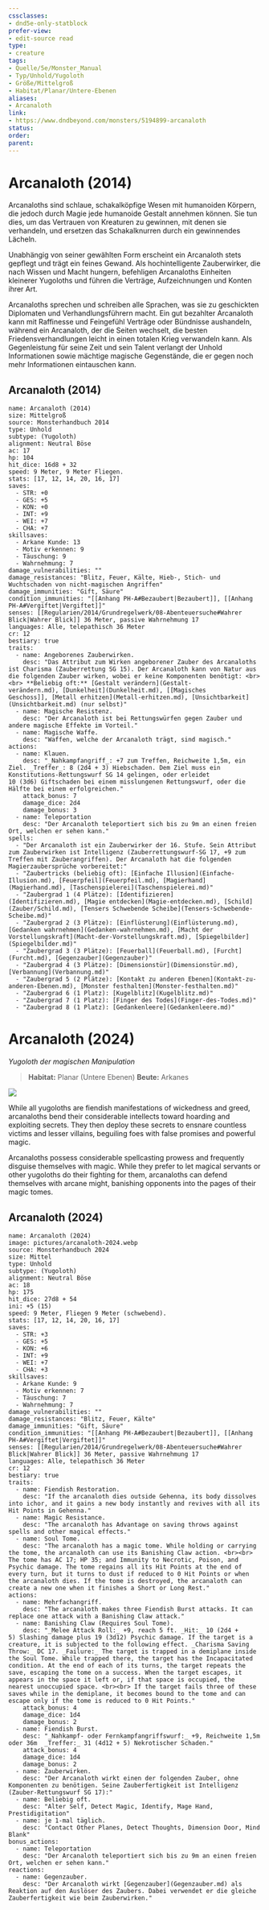 ```yaml
---
cssclasses: 
- dnd5e-only-statblock
prefer-view: 
- edit-source read
type: 
- creature
tags: 
- Quelle/5e/Monster_Manual
- Typ/Unhold/Yugoloth
- Größe/Mittelgroß
- Habitat/Planar/Untere-Ebenen
aliases: 
- Arcanaloth
link:
- https://www.dndbeyond.com/monsters/5194899-arcanaloth
status:
order:
parent:
---
```

# Arcanaloth (2014)
Arcanaloths sind schlaue, schakalköpfige Wesen mit humanoiden Körpern, die jedoch durch Magie jede humanoide Gestalt annehmen können. Sie tun dies, um das Vertrauen von Kreaturen zu gewinnen, mit denen sie verhandeln, und ersetzen das Schakalknurren durch ein gewinnendes Lächeln.

Unabhängig von seiner gewählten Form erscheint ein Arcanaloth stets gepflegt und trägt ein feines Gewand. Als hochintelligente Zauberwirker, die nach Wissen und Macht hungern, befehligen Arcanaloths Einheiten kleinerer Yugoloths und führen die Verträge, Aufzeichnungen und Konten ihrer Art.

Arcanaloths sprechen und schreiben alle Sprachen, was sie zu geschickten Diplomaten und Verhandlungsführern macht. Ein gut bezahlter Arcanaloth kann mit Raffinesse und Feingefühl Verträge oder Bündnisse aushandeln, während ein Arcanaloth, der die Seiten wechselt, die besten Friedensverhandlungen leicht in einen totalen Krieg verwandeln kann. Als Gegenleistung für seine Zeit und sein Talent verlangt der Unhold Informationen sowie mächtige magische Gegenstände, die er gegen noch mehr Informationen eintauschen kann.

## Arcanaloth (2014)

```statblock
name: Arcanaloth (2014)
size: Mittelgroß
source: Monsterhandbuch 2014
type: Unhold
subtype: (Yugoloth)
alignment: Neutral Böse
ac: 17
hp: 104
hit_dice: 16d8 + 32
speed: 9 Meter, 9 Meter Fliegen.
stats: [17, 12, 14, 20, 16, 17]
saves:
  - STR: +0
  - GES: +5
  - KON: +0
  - INT: +9
  - WEI: +7
  - CHA: +7
skillsaves:
  - Arkane Kunde: 13
  - Motiv erkennen: 9
  - Täuschung: 9
  - Wahrnehmung: 7
damage_vulnerabilities: ""
damage_resistances: "Blitz, Feuer, Kälte, Hieb-, Stich- und Wuchtschaden von nicht-magischen Angriffen"
damage_immunities: "Gift, Säure"
condition_immunities: "[[Anhang PH-A#Bezaubert|Bezaubert]], [[Anhang PH-A#Vergiftet|Vergiftet]]"
senses: [[Regularien/2014/Grundregelwerk/08-Abenteuersuche#Wahrer Blick|Wahrer Blick]] 36 Meter, passive Wahrnehmung 17
languages: Alle, telepathisch 36 Meter
cr: 12
bestiary: true
traits:
  - name: Angeborenes Zauberwirken.
    desc: "Das Attribut zum Wirken angeborener Zauber des Arcanaloths ist Charisma (Zauberrettung SG 15). Der Arcanaloth kann von Natur aus die folgenden Zauber wirken, wobei er keine Komponenten benötigt: <br><br> **Beliebig oft:** [Gestalt verändern](Gestalt-verändern.md), [Dunkelheit](Dunkelheit.md), [[Magisches Geschoss]], [Metall erhitzen](Metall-erhitzen.md), [Unsichtbarkeit](Unsichtbarkeit.md) (nur selbst)"
  - name: Magische Resistenz.
    desc: "Der Arcanaloth ist bei Rettungswürfen gegen Zauber und andere magische Effekte im Vorteil."
  - name: Magische Waffe.
    desc: "Waffen, welche der Arcanaloth trägt, sind magisch."
actions:
  - name: Klauen.
    desc: "_Nahkampfangriff_: +7 zum Treffen, Reichweite 1,5m, ein Ziel. _Treffer_: 8 (2d4 + 3) Hiebschaden. Dem Ziel muss ein Konstitutions-Rettungswurf SG 14 gelingen, oder erleidet 10 (3d6) Giftschaden bei einem misslungenen Rettungswurf, oder die Hälfte bei einem erfolgreichen."
    attack_bonus: 7
    damage_dice: 2d4
    damage_bonus: 3
  - name: Teleportation
    desc: "Der Arcanaloth teleportiert sich bis zu 9m an einen freien Ort, welchen er sehen kann."
spells:
  - "Der Arcanaloth ist ein Zauberwirker der 16. Stufe. Sein Attribut zum Zauberwirken ist Intelligenz (Zauberrettungswurf-SG 17, +9 zum Treffen mit Zauberangriffen). Der Arcanaloth hat die folgenden Magierzaubersprüche vorbereitet:"
  - "Zaubertricks (beliebig oft): [Einfache Illusion](Einfache-Illusion.md), [Feuerpfeil](Feuerpfeil.md), [Magierhand](Magierhand.md), [Taschenspielerei](Taschenspielerei.md)"
  - "Zaubergrad 1 (4 Plätze): [Identifizieren](Identifizieren.md), [Magie entdecken](Magie-entdecken.md), [Schild](Zauber/Schild.md), [Tensers Schwebende Scheibe](Tensers-Schwebende-Scheibe.md)"
  - "Zaubergrad 2 (3 Plätze): [Einflüsterung](Einflüsterung.md), [Gedanken wahrnehmen](Gedanken-wahrnehmen.md), [Macht der Vorstellungskraft](Macht-der-Vorstellungskraft.md), [Spiegelbilder](Spiegelbilder.md)"
  - "Zaubergrad 3 (3 Plätze): [Feuerball](Feuerball.md), [Furcht](Furcht.md), [Gegenzauber](Gegenzauber)"
  - "Zaubergrad 4 (3 Plätze): [Dimensionstür](Dimensionstür.md), [Verbannung](Verbannung.md)"
  - "Zaubergrad 5 (2 Plätze): [Kontakt zu anderen Ebenen](Kontakt-zu-anderen-Ebenen.md), [Monster festhalten](Monster-festhalten.md)"
  - "Zaubergrad 6 (1 Platz): [Kugelblitz](Kugelblitz.md)"
  - "Zaubergrad 7 (1 Platz): [Finger des Todes](Finger-des-Todes.md)"
  - "Zaubergrad 8 (1 Platz): [Gedankenleere](Gedankenleere.md)"
```


# Arcanaloth (2024)
_Yugoloth der magischen Manipulation_

>**Habitat:** Planar (Untere Ebenen)
>**Beute:** Arkanes

![](pictures/arcanaloth-2024.webp)

While all yugoloths are fiendish manifestations of wickedness and greed, arcanaloths bend their considerable intellects toward hoarding and exploiting secrets. They then deploy these secrets to ensnare countless victims and lesser villains, beguiling foes with false promises and powerful magic.

Arcanaloths possess considerable spellcasting prowess and frequently disguise themselves with magic. While they prefer to let magical servants or other yugoloths do their fighting for them, arcanaloths can defend themselves with arcane might, banishing opponents into the pages of their magic tomes.

## Arcanaloth (2024)

```statblock
name: Arcanaloth (2024)
image: pictures/arcanaloth-2024.webp
source: Monsterhandbuch 2024
size: Mittel
type: Unhold
subtype: (Yugoloth)
alignment: Neutral Böse
ac: 18
hp: 175
hit_dice: 27d8 + 54
ini: +5 (15)
speed: 9 Meter, Fliegen 9 Meter (schwebend).
stats: [17, 12, 14, 20, 16, 17]
saves:
  - STR: +3
  - GES: +5
  - KON: +6
  - INT: +9
  - WEI: +7
  - CHA: +3
skillsaves:
  - Arkane Kunde: 9
  - Motiv erkennen: 7
  - Täuschung: 7
  - Wahrnehmung: 7
damage_vulnerabilities: ""
damage_resistances: "Blitz, Feuer, Kälte"
damage_immunities: "Gift, Säure"
condition_immunities: "[[Anhang PH-A#Bezaubert|Bezaubert]], [[Anhang PH-A#Vergiftet|Vergiftet]]"
senses: [[Regularien/2014/Grundregelwerk/08-Abenteuersuche#Wahrer Blick|Wahrer Blick]] 36 Meter, passive Wahrnehmung 17
languages: Alle, telepathisch 36 Meter
cr: 12
bestiary: true
traits:
  - name: Fiendish Restoration.
    desc: "If the arcanaloth dies outside Gehenna, its body dissolves into ichor, and it gains a new body instantly and revives with all its Hit Points in Gehenna."
  - name: Magic Resistance.
    desc: "The arcanaloth has Advantage on saving throws against spells and other magical effects."
  - name: Soul Tome.
    desc: "The arcanaloth has a magic tome. While holding or carrying the tome, the arcanaloth can use its Banishing Claw action. <br><br> The tome has AC 17; HP 35; and Immunity to Necrotic, Poison, and Psychic damage. The tome regains all its Hit Points at the end of every turn, but it turns to dust if reduced to 0 Hit Points or when the arcanaloth dies. If the tome is destroyed, the arcanaloth can create a new one when it finishes a Short or Long Rest."
actions:
  - name: Mehrfachangriff.
    desc: "The arcanaloth makes three Fiendish Burst attacks. It can replace one attack with a Banishing Claw attack."
  - name: Banishing Claw (Requires Soul Tome).
    desc: "_Melee Attack Roll:_ +9, reach 5 ft. _Hit:_ 10 (2d4 + 5) Slashing damage plus 19 (3d12) Psychic damage. If the target is a creature, it is subjected to the following effect. _Charisma Saving Throw:_ DC 17. _Failure:_ The target is trapped in a demiplane inside the Soul Tome. While trapped there, the target has the Incapacitated condition. At the end of each of its turns, the target repeats the save, escaping the tome on a success. When the target escapes, it appears in the space it left or, if that space is occupied, the nearest unoccupied space. <br><br> If the target fails three of these saves while in the demiplane, it becomes bound to the tome and can escape only if the tome is reduced to 0 Hit Points."
    attack_bonus: 4
    damage_dice: 1d4
    damage_bonus: 2
  - name: Fiendish Burst.
    desc: "_Nahkampf- oder Fernkampfangriffswurf:_ +9, Reichweite 1,5m oder 36m  _Treffer:_ 31 (4d12 + 5) Nekrotischer Schaden."
    attack_bonus: 4
    damage_dice: 1d4
    damage_bonus: 2
  - name: Zauberwirken.
    desc: "Der Arcanaloth wirkt einen der folgenden Zauber, ohne Komponenten zu benötigen. Seine Zauberfertigkeit ist Intelligenz (Zauber-Rettungswurf SG 17):"
  - name: Beliebig oft.
    desc: "Alter Self, Detect Magic, Identify, Mage Hand, Prestidigitation"
  - name: je 1-mal täglich.
    desc: "Contact Other Planes, Detect Thoughts, Dimension Door, Mind Blank"
bonus_actions:
  - name: Teleportation
    desc: "Der Arcanaloth teleportiert sich bis zu 9m an einen freien Ort, welchen er sehen kann."
reactions:
  - name: Gegenzauber.
    desc: "Der Arcanaloth wirkt [Gegenzauber](Gegenzauber.md) als Reaktion auf den Auslöser des Zaubers. Dabei verwendet er die gleiche Zauberfertigkeit wie beim Zauberwirken."
```